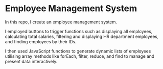 # Employee Management System

In this repo, I create an employee management system.

I employed buttons to trigger functions such as displaying all employees, calculating total salaries, filtering and displaying HR department employees, and finding employees by their IDs. 

I then used JavaScript functions to generate dynamic lists of employees utilising array methods like forEach, filter, reduce, and find to manage and present data interactively.
